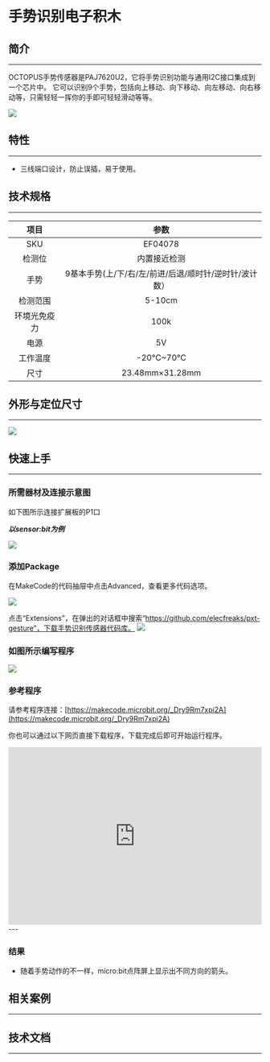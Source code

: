 # 手势识别电子积木

## 简介
---
OCTOPUS手势传感器是PAJ7620U2，它将手势识别功能与通用I2C接口集成到一个芯片中。 它可以识别9个手势，包括向上移动、向下移动、向左移动、向右移动等，只需轻轻一挥你的手即可轻轻滑动等等。

 ![](./images/AVBdYeR.jpg)

## 特性
---

- 三线端口设计，防止误插，易于使用。

## 技术规格
---

项目 | 参数 
:-: | :-: 
SKU|EF04078
检测位|内置接近检测
手势|9基本手势(上/下/右/左/前进/后退/顺时针/逆时针/波计数）
检测范围|5-10cm
环境光免疫力|100k
电源|5V
工作温度|-20℃~70℃
尺寸|23.48mm×31.28mm

## 外形与定位尺寸
---

 ![](./images/FW7bmzW.png)

## 快速上手
---
### 所需器材及连接示意图

如下图所示连接扩展板的P1口

***以sensor:bit为例***

![](./images/ef04078_08.jpg)

### 添加Package
在MakeCode的代码抽屉中点击Advanced，查看更多代码选项。

![](./images/smtcNoB.png)

点击“Extensions”，在弹出的对话框中搜索“https://github.com/elecfreaks/pxt-gesture”，下载手势识别传感器代码库。
![](./images/ef04078_05.png)

### 如图所示编写程序

![](./images/ef04078_06.png)

### 参考程序
请参考程序连接：[https://makecode.microbit.org/_Dry9Rm7xpi2A](https://makecode.microbit.org/_Dry9Rm7xpi2A)

你也可以通过以下网页直接下载程序，下载完成后即可开始运行程序。

<div style="position:relative;height:0;padding-bottom:70%;overflow:hidden;"><iframe style="position:absolute;top:0;left:0;width:100%;height:100%;" src="https://makecode.microbit.org/#pub:_Dry9Rm7xpi2A" frameborder="0" sandbox="allow-popups allow-forms allow-scripts allow-same-origin"></iframe></div>  
---

### 结果
- 随着手势动作的不一样，micro:bit点阵屏上显示出不同方向的箭头。

## 相关案例
---

## 技术文档
---
